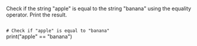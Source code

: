 Check if the string "apple" is equal to the string "banana" using the equality operator. Print the result.

<codeblock language="python" type="exercise" testMode="fixedInput">
<code>
# Check if "apple" is equal to "banana"
</code>

<solution>
print("apple" == "banana")
</solution>
</codeblock>